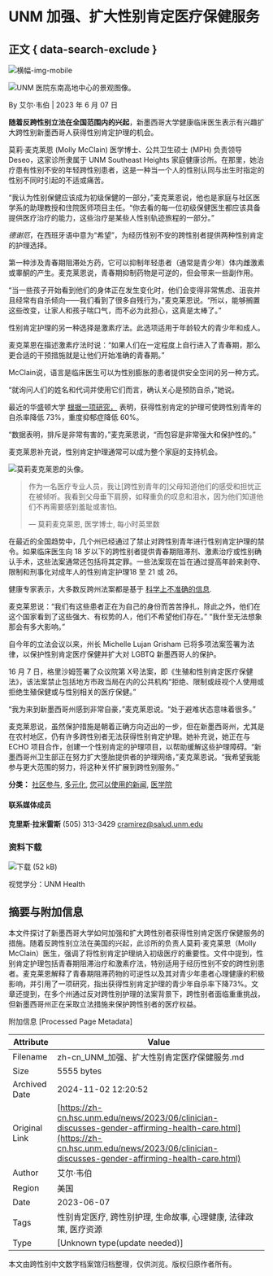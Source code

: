 # UNM 加强、扩大性别肯定医疗保健服务

## 正文 { data-search-exclude }


![横幅-img-mobile](https://hsc.unm.edu/news/_files/unm-logo-print.svg)

![UNM 医院东南高地中心的景观图像。](https://hsc.unm.edu/news/2023/_media/thumb-gender-affirming-hc.jpg)

By 艾尔·韦伯 | 2023 年 6 月 07 日

**随着反跨性别立法在全国范围内的兴起**，新墨西哥大学健康临床医生表示有兴趣扩大跨性别新墨西哥人获得性别肯定护理的机会。

莫莉·麦克莱恩 (Molly McClain) 医学博士、公共卫生硕士 (MPH) 负责领导 Deseo，这家诊所隶属于 UNM Southeast Heights 家庭健康诊所。在那里，她治疗患有性别不安的年轻跨性别患者，这是一种当一个人的性别认同与出生时指定的性别不同时引起的不适或痛苦。

“我认为性别保健应该成为初级保健的一部分，”麦克莱恩说，他也是家庭与社区医学系的助理教授和住院医师项目主任。“你去看的每一位初级保健医生都应该具备提供医疗治疗的能力，这些治疗是某些人性别轨迹旅程的一部分。”

_德谢厄_，在西班牙语中意为“希望”，为经历性别不安的跨性别者提供两种性别肯定的护理选择。

第一种涉及青春期阻滞处方药，它可以抑制年轻患者（通常是青少年）体内雌激素或睾酮的产生。麦克莱恩说，青春期抑制药物是可逆的，但会带来一些副作用。

“当一些孩子开始看到他们的身体正在发生变化时，他们会变得非常焦虑、沮丧并且经常有自杀倾向——我们看到了很多自残行为，”麦克莱恩说。“所以，能够搁置这些改变，让家人和孩子喘口气，而不必为此担心，这真是太棒了。”

性别肯定护理的另一种选择是激素疗法。此选项适用于年龄较大的青少年和成人。

麦克莱恩在描述激素疗法时说：“如果人们在一定程度上自行进入了青春期，那么更合适的干预措施就是让他们开始准确的青春期。”

McClain说，语言是临床医生可以为性别膨胀的患者提供安全空间的另一种方式。

“就询问人们的姓名和代词并使用它们而言，确认关心是预防自杀，”她说。

最近的华盛顿大学 [根据一项研究，](https://www.hcplive.com/view/suicide-risk-reduces-73-transgender-nonbinary-youths-gender-affirming-care) 表明，获得性别肯定的护理可使跨性别青年的自杀率降低 73%，重度抑郁症降低 60%。

“数据表明，排斥是非常有害的，”麦克莱恩说，“而包容是非常强大和保护性的。”

麦克莱恩补充说，性别肯定护理通常可以成为整个家庭的支持机会。

![莫莉麦克莱恩的头像。](https://hsc.unm.edu/news/2023/_media/img-quote-molly-mcclain.jpg)

> 作为一名医疗专业人员，我让\[跨性别青年的\]父母知道他们的感受和担忧正在被倾听。我看到父母垂下肩膀，如释重负的叹息和泪水，因为他们知道他们不再需要感到羞耻或害怕。
> 
> — 莫莉麦克莱恩, 医学博士, 每小时英里数

在最近的全国趋势中，几个州已经通过了禁止对跨性别青年进行性别肯定护理的禁令。如果临床医生向 18 岁以下的跨性别者提供青春期阻滞剂、激素治疗或性别确认手术，这些法案通常还包括将其定罪。一些法案现在旨在通过提高年龄来剥夺、限制和刑事化对成年人的性别肯定护理18 至 21 或 26。

健康专家表示，大多数反跨州法案都是基于 [科学上不准确的信息](https://www.wpath.org/media/cms/Documents/USPATH/2022/With%20Date%20Position%20Statement%20Anti%20Trans%20Leg%20USPATH%20Apr%2022%202022.pdf?_t=1650665621).

麦克莱恩说：“我们有这些患者正在为自己的身份而苦苦挣扎，除此之外，他们在这个国家看到了这些强大、有权势的人，他们不希望他们存在。” “我什至无法想象那会有多大影响。”

自今年的立法会议以来，州长 Michelle Lujan Grisham 已将多项法案签署为法律，以保护性别肯定医疗保健并扩大对 LGBTQ 新墨西哥人的保护。

16 月 7 日，格里沙姆签署了众议院第 X号法案，即《生殖和性别肯定医疗保健法》，该法案禁止包括地方市政当局在内的公共机构“拒绝、限制或歧视个人使用或拒绝生殖保健或与性别相关的医疗保健。”

“我为来到新墨西哥州感到非常自豪，”麦克莱恩说。“处于避难状态意味着很多。”

麦克莱恩说，虽然保护措施是朝着正确方向迈出的一步，但在新墨西哥州，尤其是在农村地区，仍有许多跨性别者无法获得性别肯定护理。她补充说，她正在与 ECHO 项目合作，创建一个性别肯定的护理项目，以帮助缓解这些护理障碍。“新墨西哥州卫生部正在努力扩大堕胎提供者的护理网络，”麦克莱恩说。“我希望我能参与更大范围的努力，将这种关怀扩展到跨性别服务。”

**分类：** [社区参与](../../community-engagement/index.html), [多元化](../../diversity/index.html), [您可以使用的新闻](../../news-you-can-use/index.html), [医学院](../../schools/medicine/index.html)

#### 联系媒体成员

**克里斯·拉米雷斯** (505) 313-3429 [cramirez@salud.unm.edu](mailto:cramirez@salud.unm.edu)

### 资料下载

![下载 (52 kB)](../_media/img-quote-molly-mcclain.jpg)

视觉学分：UNM Health

## 摘要与附加信息

<!-- tcd_abstract -->
本文件探讨了新墨西哥大学如何加强和扩大跨性别者获得性别肯定医疗保健服务的措施。随着反跨性别立法在美国的兴起，此诊所的负责人莫莉·麦克莱恩（Molly McClain）医生，强调了将性别肯定护理纳入初级医疗的重要性。文件中提到，性别肯定护理包括青春期阻滞治疗和激素疗法，特别适用于经历性别不安的跨性别患者。麦克莱恩解释了青春期阻滞药物的可逆性以及其对青少年患者心理健康的积极影响，并引用了一项研究，指出获得性别肯定护理的青少年自杀率下降73%。文章还提到，在多个州通过反对跨性别护理的法案背景下，跨性别者面临重重挑战，但新墨西哥州正在采取立法措施来保护跨性别者的医疗权益。
<!-- tcd_abstract_end -->

附加信息 [Processed Page Metadata]

| Attribute       | Value                                  |
|-----------------|----------------------------------------|
| Filename        | zh-cn_UNM_加强、扩大性别肯定医疗保健服务.md                             |
| Size            | 5555 bytes                           |
| Archived Date   | 2024-11-02 12:20:52                             |
| Original Link   | [https://zh-cn.hsc.unm.edu/news/2023/06/clinician-discusses-gender-affirming-health-care.html](https://zh-cn.hsc.unm.edu/news/2023/06/clinician-discusses-gender-affirming-health-care.html)                       |
| Author          | 艾尔·韦伯                               |
| Region          | 美国                               |
| Date            | 2023-06-07                                 |
| Tags            | 性别肯定医疗, 跨性别护理, 生命故事, 心理健康, 法律政策, 医疗资源                                 |
| Type            | [Unknown type(update needed)]                                 |
<!-- tcd_table_end -->

本文由跨性别中文数字档案馆归档整理，仅供浏览。版权归原作者所有。
